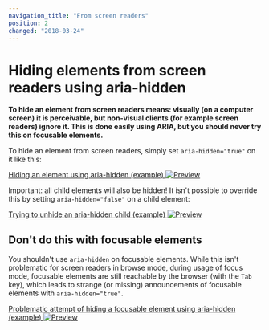 ```yaml
---
navigation_title: "From screen readers"
position: 2
changed: "2018-03-24"
---
```


# Hiding elements from screen readers using aria-hidden

**To hide an element from screen readers means: visually (on a computer screen) it is perceivable, but non-visual clients (for example screen readers) ignore it. This is done easily using ARIA, but you should never try this on focusable elements.**

To hide an element from screen readers, simply set `aria-hidden="true"` on it like this:

[Hiding an element using aria-hidden (example) ![Preview](_examples/_preview.png)](_examples/hiding-an-element-using-aria-hidden)

Important: all child elements will also be hidden! It isn't possible to override this by setting `aria-hidden="false"` on a child element:

[Trying to unhide an aria-hidden child (example) ![Preview](_examples/_preview.png)](_examples/trying-to-unhide-an-aria-hidden-child)

## Don't do this with focusable elements

You shouldn't use `aria-hidden` on focusable elements. While this isn't problematic for screen readers in browse mode, during usage of focus mode, focusable elements are still reachable by the browser (with the `Tab` key), which leads to strange (or missing) announcements of focusable elements with `aria-hidden="true"`.

[Problematic attempt of hiding a focusable element using aria-hidden (example) ![Preview](_examples/_preview.png)](_examples/problematic-attempt-of-hiding-a-focusable-element-using-aria-hidden)